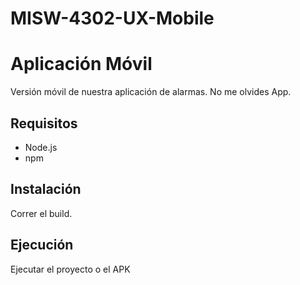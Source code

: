 # MISW-4302-UX-Mobile

# Aplicación Móvil

Versión móvil de nuestra aplicación de alarmas. No me olvides App.

## Requisitos

- Node.js
- npm

## Instalación

Correr el build.

## Ejecución 

Ejecutar el proyecto o el APK
